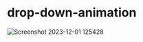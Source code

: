 # drop-down-animation
![Screenshot 2023-12-01 125428](https://github.com/Debarjitmohanty/drop-down-animation/assets/91021174/1855e250-4347-44dd-80c0-242447f0f2e8)
